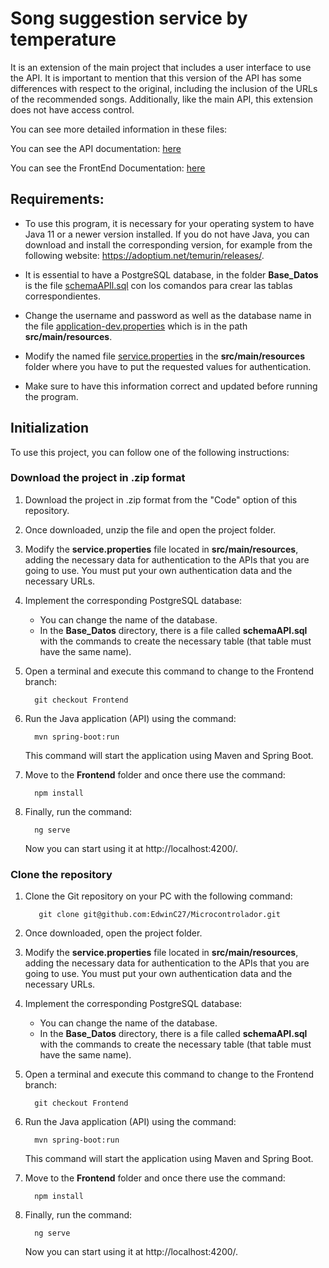 # Song suggestion service by temperature
It is an extension of the main project that includes a user interface to use the API. It is important to mention that this version of the API has some differences with respect to the original, including the inclusion of the URLs of the recommended songs. Additionally, like the main API, this extension does not have access control.

You can see more detailed information in these files:

You can see the API documentation: <a href="https://github.com/EdwinC27/Microcontrolador/blob/Frontend/documentacionArquitecturaAPI.md">here</a>

You can see the FrontEnd Documentation: <a href="https://github.com/EdwinC27/Microcontrolador/blob/Frontend/documentacionArquitecturaFront.md">here</a>


 ## Requirements:
- To use this program, it is necessary for your operating system to have Java 11 or a newer version installed. If you do not have Java, you can download and install the corresponding version, for example from the following website: https://adoptium.net/temurin/releases/.

- It is essential to have a PostgreSQL database, in the folder **Base_Datos** is the file <a href="https://github.com/EdwinC27/Microcontrolador/blob/Frontend/Base_Datos/schemaAPI.sql">schemaAPIl.sql</a> con los comandos para crear las tablas correspondientes. 

- Change the username and password as well as the database name in the file <a href="https://github.com/EdwinC27/Microcontrolador/blob/Frontend/src/main/resources/application-dev.properties">application-dev.properties</a> which is in the path **src/main/resources**.

- Modify the named file <a href="https://github.com/EdwinC27/Microcontrolador/blob/Frontend/src/main/resources/service.properties">service.properties</a> in the **src/main/resources** folder where you have to put the requested values for authentication.

-  Make sure to have this information correct and updated before running the program.

## Initialization
To use this project, you can follow one of the following instructions:

### Download the project in .zip format
1. Download the project in .zip format from the "Code" option of this repository.
2. Once downloaded, unzip the file and open the project folder.
3. Modify the **service.properties** file located in **src/main/resources**, adding the necessary data for authentication to the APIs that you are going to use. You must put your own authentication data and the necessary URLs.
4. Implement the corresponding PostgreSQL database:
   - You can change the name of the database.
   - In the **Base_Datos** directory, there is a file called **schemaAPI.sql** with the commands to create the necessary table (that table must have the same name).

5. Open a terminal and execute this command to change to the Frontend branch:
     ```  
       git checkout Frontend 
     ```
6. Run the Java application (API) using the command:
     ```  
       mvn spring-boot:run  
     ```
   This command will start the application using Maven and Spring Boot. 
   
 7. Move to the **Frontend** folder and once there use the command:
     ```  
       npm install  
     ```
8. Finally, run the command:
     ```  
       ng serve   
     ```
   Now you can start using it at http://localhost:4200/.


### Clone the repository
1. Clone the Git repository on your PC with the following command:
    ```  
       git clone git@github.com:EdwinC27/Microcontrolador.git  
    ```
2. Once downloaded, open the project folder.
3. Modify the **service.properties** file located in **src/main/resources**, adding the necessary data for authentication to the APIs that you are going to use. You must put your own authentication data and the necessary URLs.
4. Implement the corresponding PostgreSQL database:
   - You can change the name of the database.
   - In the **Base_Datos** directory, there is a file called **schemaAPI.sql** with the commands to create the necessary table (that table must have the same name).

5. Open a terminal and execute this command to change to the Frontend branch:
     ```  
       git checkout Frontend 
     ```
6. Run the Java application (API) using the command:
     ```  
       mvn spring-boot:run  
     ```
   This command will start the application using Maven and Spring Boot. 
   
 7. Move to the **Frontend** folder and once there use the command:
     ```  
       npm install  
     ```
8. Finally, run the command:
     ```  
       ng serve   
     ```
   Now you can start using it at http://localhost:4200/.
